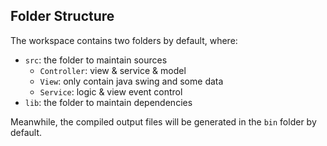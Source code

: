 ## Folder Structure

The workspace contains two folders by default, where:

- `src`: the folder to maintain sources
    - `Controller`: view & service & model
    - `View`: only contain java swing and some data
    - `Service`: logic & view event control
- `lib`: the folder to maintain dependencies

Meanwhile, the compiled output files will be generated in the `bin` folder by default.
